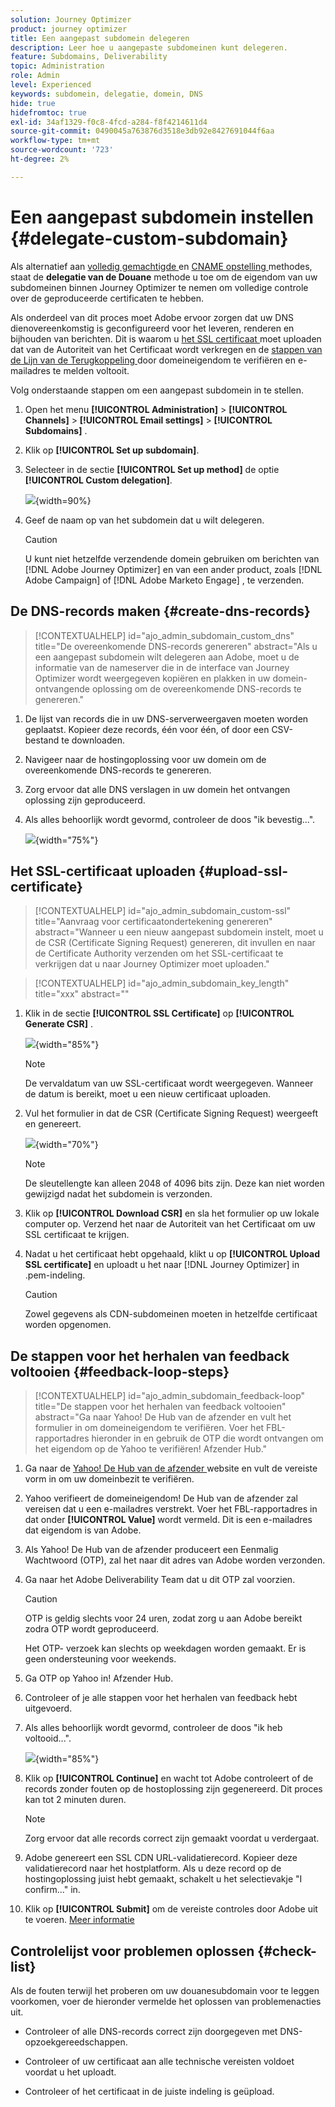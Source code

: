 ```yaml
---
solution: Journey Optimizer
product: journey optimizer
title: Een aangepast subdomein delegeren
description: Leer hoe u aangepaste subdomeinen kunt delegeren.
feature: Subdomains, Deliverability
topic: Administration
role: Admin
level: Experienced
keywords: subdomein, delegatie, domein, DNS
hide: true
hidefromtoc: true
exl-id: 34af1329-f0c8-4fcd-a284-f8f4214611d4
source-git-commit: 0490045a763876d3518e3db92e8427691044f6aa
workflow-type: tm+mt
source-wordcount: '723'
ht-degree: 2%

---
```


# Een aangepast subdomein instellen {#delegate-custom-subdomain}

Als alternatief aan [ volledig gemachtigde ](about-subdomain-delegation.md#full-subdomain-delegation) en [ CNAME opstelling ](about-subdomain-delegation.md#cname-subdomain-delegation) methodes, staat de **delegatie van de Douane** methode u toe om de eigendom van uw subdomeinen binnen Journey Optimizer te nemen om volledige controle over de geproduceerde certificaten te hebben.

Als onderdeel van dit proces moet Adobe ervoor zorgen dat uw DNS dienovereenkomstig is geconfigureerd voor het leveren, renderen en bijhouden van berichten. Dit is waarom u [ het SSL certificaat ](#upload-ssl-certificate) moet uploaden dat van de Autoriteit van het Certificaat wordt verkregen en de [ stappen van de Lijn van de Terugkoppeling ](#feedback-loop-steps) door domeineigendom te verifiëren en e-mailadres te melden voltooit.

Volg onderstaande stappen om een aangepast subdomein in te stellen.

1. Open het menu **[!UICONTROL Administration]** > **[!UICONTROL Channels]** > **[!UICONTROL Email settings]** > **[!UICONTROL Subdomains]** .

1. Klik op **[!UICONTROL Set up subdomain]**.

1. Selecteer in de sectie **[!UICONTROL Set up method]** de optie **[!UICONTROL Custom delegation]**.

   ![](assets/subdomain-method-custom.png){width=90%}

1. Geef de naam op van het subdomein dat u wilt delegeren.

   >[!CAUTION]
   >
   >U kunt niet hetzelfde verzendende domein gebruiken om berichten van [!DNL Adobe Journey Optimizer] en van een ander product, zoals [!DNL Adobe Campaign] of [!DNL Adobe Marketo Engage] , te verzenden.

## De DNS-records maken {#create-dns-records}

>[!CONTEXTUALHELP]
>id="ajo_admin_subdomain_custom_dns"
>title="De overeenkomende DNS-records genereren"
>abstract="Als u een aangepast subdomein wilt delegeren aan Adobe, moet u de informatie van de nameserver die in de interface van Journey Optimizer wordt weergegeven kopiëren en plakken in uw domein-ontvangende oplossing om de overeenkomende DNS-records te genereren."

1. De lijst van records die in uw DNS-serverweergaven moeten worden geplaatst. Kopieer deze records, één voor één, of door een CSV-bestand te downloaden.

1. Navigeer naar de hostingoplossing voor uw domein om de overeenkomende DNS-records te genereren.

1. Zorg ervoor dat alle DNS verslagen in uw domein het ontvangen oplossing zijn geproduceerd.

1. Als alles behoorlijk wordt gevormd, controleer de doos &quot;ik bevestig...&quot;.

   ![](assets/subdomain-custom-submit.png){width="75%"}

## Het SSL-certificaat uploaden {#upload-ssl-certificate}

>[!CONTEXTUALHELP]
>id="ajo_admin_subdomain_custom-ssl"
>title="Aanvraag voor certificaatondertekening genereren"
>abstract="Wanneer u een nieuw aangepast subdomein instelt, moet u de CSR (Certificate Signing Request) genereren, dit invullen en naar de Certificate Authority verzenden om het SSL-certificaat te verkrijgen dat u naar Journey Optimizer moet uploaden."

>[!CONTEXTUALHELP]
>id="ajo_admin_subdomain_key_length"
>title="xxx"
>abstract=""

1. Klik in de sectie **[!UICONTROL SSL Certificate]** op **[!UICONTROL Generate CSR]** .

   ![](assets/subdomain-custom-ssl-certificate.png){width="85%"}

   >[!NOTE]
   >
   >De vervaldatum van uw SSL-certificaat wordt weergegeven. Wanneer de datum is bereikt, moet u een nieuw certificaat uploaden.

1. Vul het formulier in dat de CSR (Certificate Signing Request) weergeeft en genereert.

   ![](assets/subdomain-custom-generate-csr.png){width="70%"}

   >[!NOTE]
   >
   >De sleutellengte kan alleen 2048 of 4096 bits zijn. Deze kan niet worden gewijzigd nadat het subdomein is verzonden.

1. Klik op **[!UICONTROL Download CSR]** en sla het formulier op uw lokale computer op. Verzend het naar de Autoriteit van het Certificaat om uw SSL certificaat te krijgen.

1. Nadat u het certificaat hebt opgehaald, klikt u op **[!UICONTROL Upload SSL certificate]** en uploadt u het naar [!DNL Journey Optimizer] in .pem-indeling.

   >[!CAUTION]
   >
   >Zowel gegevens als CDN-subdomeinen moeten in hetzelfde certificaat worden opgenomen.

## De stappen voor het herhalen van feedback voltooien {#feedback-loop-steps}

>[!CONTEXTUALHELP]
>id="ajo_admin_subdomain_feedback-loop"
>title="De stappen voor het herhalen van feedback voltooien"
>abstract="Ga naar Yahoo! De Hub van de afzender en vult het formulier in om domeineigendom te verifiëren. Voer het FBL-rapportadres hieronder in en gebruik de OTP die wordt ontvangen om het eigendom op de Yahoo te verifiëren! Afzender Hub."

1. Ga naar de [ Yahoo! De Hub van de afzender ](https://senders.yahooinc.com/) website en vult de vereiste vorm in om uw domeinbezit te verifiëren.

1. Yahoo verifieert de domeineigendom! De Hub van de afzender zal vereisen dat u een e-mailadres verstrekt. Voer het FBL-rapportadres in dat onder **[!UICONTROL Value]** wordt vermeld. Dit is een e-mailadres dat eigendom is van Adobe.

1. Als Yahoo! De Hub van de afzender produceert een Eenmalig Wachtwoord (OTP), zal het naar dit adres van Adobe worden verzonden.

1. Ga naar het Adobe Deliverability Team dat u dit OTP zal voorzien. <!--Specify how to reach out + any information that customer should share in the request to deliverability team to get access to the right OTP-->

   >[!CAUTION]
   >
   >OTP is geldig slechts voor 24 uren, zodat zorg u aan Adobe bereikt zodra OTP wordt geproduceerd. <!--TBC?-->
   >
   >Het OTP- verzoek kan slechts op weekdagen worden gemaakt. Er is geen ondersteuning voor weekends. <!--Add times + timezone-->

1. Ga OTP op Yahoo in! Afzender Hub.

1. Controleer of je alle stappen voor het herhalen van feedback hebt uitgevoerd.

1. Als alles behoorlijk wordt gevormd, controleer de doos &quot;ik heb voltooid...&quot;.

   ![](assets/subdomain-custom-feedback-loop.png){width="85%"}

1. Klik op **[!UICONTROL Continue]** en wacht tot Adobe controleert of de records zonder fouten op de hostoplossing zijn gegenereerd. Dit proces kan tot 2 minuten duren.

   >[!NOTE]
   >
   >Zorg ervoor dat alle records correct zijn gemaakt voordat u verdergaat.

1. Adobe genereert een SSL CDN URL-validatierecord. Kopieer deze validatierecord naar het hostplatform. Als u deze record op de hostingoplossing juist hebt gemaakt, schakelt u het selectievakje &quot;I confirm...&quot; in.

1. Klik op **[!UICONTROL Submit]** om de vereiste controles door Adobe uit te voeren. [Meer informatie](delegate-subdomain.md#submit-subdomain)

## Controlelijst voor problemen oplossen {#check-list}

Als de fouten terwijl het proberen om uw douanesubdomain voor te leggen voorkomen, voer de hieronder vermelde het oplossen van problemenacties uit.

* Controleer of alle DNS-records correct zijn doorgegeven met DNS-opzoekgereedschappen.

* Controleer of uw certificaat aan alle technische vereisten voldoet voordat u het uploadt.

* Controleer of het certificaat in de juiste indeling is geüpload.
